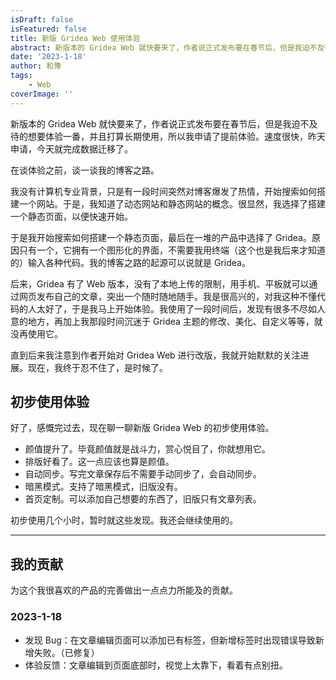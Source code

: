 ```yaml
---
isDraft: false
isFeatured: false
title: 新版 Gridea Web 使用体验
abstract: 新版本的 Gridea Web 就快要来了，作者说正式发布要在春节后，但是我迫不及待的想要体验一番。
date: '2023-1-18'
author: 和豫
tags:
    - Web
coverImage: ''
---
```


新版本的 Gridea Web 就快要来了，作者说正式发布要在春节后，但是我迫不及待的想要体验一番，并且打算长期使用，所以我申请了提前体验。速度很快，昨天申请，今天就完成数据迁移了。

在谈体验之前，谈一谈我的博客之路。

我没有计算机专业背景，只是有一段时间突然对博客爆发了热情，开始搜索如何搭建一个网站。于是，我知道了动态网站和静态网站的概念。很显然，我选择了搭建一个静态页面，以便快速开始。

于是我开始搜索如何搭建一个静态页面，最后在一堆的产品中选择了 Gridea。原因只有一个，它拥有一个图形化的界面，不需要我用终端（这个也是我后来才知道的）输入各种代码。我的博客之路的起源可以说就是 Gridea。

后来，Gridea 有了 Web 版本，没有了本地上传的限制，用手机、平板就可以通过网页发布自己的文章，突出一个随时随地随手。我是很高兴的，对我这种不懂代码的人太好了，于是我马上开始体验。我使用了一段时间后，发现有很多不尽如人意的地方，再加上我那段时间沉迷于 Gridea 主题的修改、美化、自定义等等，就没再使用它。

直到后来我注意到作者开始对 Gridea Web 进行改版，我就开始默默的关注进展。现在，我终于忍不住了，是时候了。

## 初步使用体验

好了，感慨完过去，现在聊一聊新版 Gridea Web 的初步使用体验。

- 颜值提升了。毕竟颜值就是战斗力，赏心悦目了，你就想用它。
- 排版好看了。这一点应该也算是颜值。
- 自动同步。写完文章保存后不需要手动同步了，会自动同步。
- 暗黑模式。支持了暗黑模式，旧版没有。
- 首页定制。可以添加自己想要的东西了，旧版只有文章列表。

初步使用几个小时，暂时就这些发现。我还会继续使用的。

---

## 我的贡献

为这个我很喜欢的产品的完善做出一点点力所能及的贡献。

### 2023-1-18

- 发现 Bug：在文章编辑页面可以添加已有标签，但新增标签时出现错误导致新增失败。（已修复）
- 体验反馈：文章编辑到页面底部时，视觉上太靠下，看着有点别扭。
